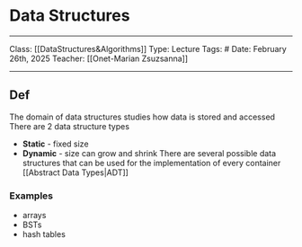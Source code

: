 # Data Structures
___
Class: [[DataStructures&Algorithms]]
Type: Lecture
Tags: # 
Date: February 26th, 2025
Teacher: [[Onet-Marian Zsuzsanna]]
___

## Def 
The domain of data structures studies how data is stored and accessed 
There are 2 data structure types
- **Static** - fixed size
- **Dynamic** - size can grow and shrink 
There are several possible data structures that can be used for the implementation of every container [[Abstract Data Types|ADT]]
### Examples 
- arrays 
- BSTs 
- hash tables 


